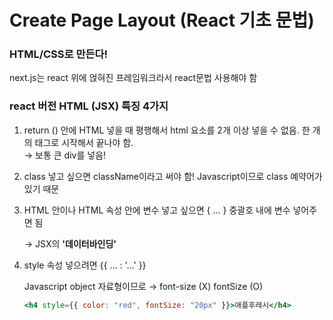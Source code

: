 # Create Page Layout (React 기초 문법)

### HTML/CSS로 만든다!

next.js는 react 위에 얹혀진 프레임워크라서 react문법 사용해야 함

### react 버전 HTML (JSX) 특징 4가지

1. return () 안에 HTML 넣을 때 평행해서 html 요소를 2개 이상 넣을 수 없음. 한 개의 태그로 시작해서 끝나야 함.  
   &rarr; 보통 큰 div를 넣음!

2. class 넣고 싶으면 className이라고 써야 함! Javascript이므로 class 예약어가 있기 때문

3. HTML 안이나 HTML 속성 안에 변수 넣고 싶으면 { ... } 중괄호 내에 변수 넣어주면 됨

   &rarr; JSX의 **'데이터바인딩'**

4. style 속성 넣으려면 {{ ... : '...' }}

   Javascript object 자료형이므로
   &rarr; font-size (X) fontSize (O)

   ```jsx
   <h4 style={{ color: "red", fontSize: "20px" }}>애플후레시</h4>
   ```
